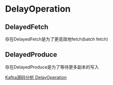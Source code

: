 # DelayOperation

## DelayedFetch
存在DelayedFetch是为了更高效地fetch(batch fetch)

## DelayedProduce 
存在DelayedProduce是为了等待更多副本的写入   

[Kafka源码分析 DelayOperation](http://zqhxuyuan.github.io/2016/01/15/2016-01-15-Kafka-Delay/)
